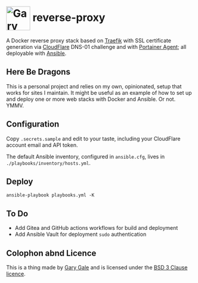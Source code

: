 # <img valign="middle" src="https://www.vicchi.org/assets/images/avatar.jpeg" height="64" alt="Gary Gale">&nbsp;reverse-proxy

A Docker reverse proxy stack based on [Traefik](https://traefik.io/traefik/) with SSL certificate generation via [CloudFlare](https://www.cloudflare.com/en-gb/dns/) DNS-01 challenge and with [Portainer Agent](https://docs.portainer.io/start/install-ce); all deployable with [Ansible](https://docs.ansible.com/ansible/latest/getting_started/index.html).

## Here Be Dragons

This is a personal project and relies on my own, opinionated, setup that works for sites I maintain. It might be useful as an example of how to set up and deploy one or more web stacks with Docker and Ansible. Or not. YMMV.

## Configuration

Copy `.secrets.sample` and edit to your taste, including your CloudFlare account email and API token.

The default Ansible inventory, configured in `ansible.cfg`, lives in `./playbooks/inventory/hosts.yml`.

## Deploy

```
ansible-playbook playbooks.yml -K
```

## To Do

* Add Gitea and GitHub actions workflows for build and deployment
* Add Ansible Vault for deployment `sudo` authentication

## Colophon abnd Licence

This is a thing made by [Gary Gale](https://www.vicchi.org/pages/about/) and is licensed under the [BSD 3 Clause licence](./LICENCE).
